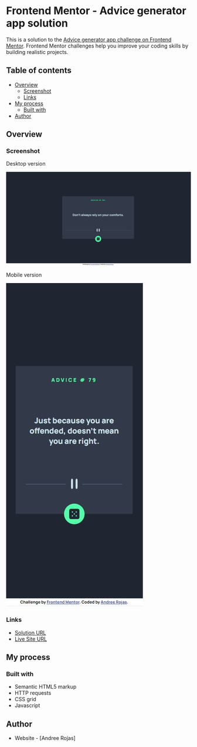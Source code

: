 # Frontend Mentor - Advice generator app solution

This is a solution to the [Advice generator app challenge on Frontend Mentor](https://www.frontendmentor.io/challenges/advice-generator-app-QdUG-13db). Frontend Mentor challenges help you improve your coding skills by building realistic projects.

## Table of contents

- [Overview](#overview)
  - [Screenshot](#screenshot)
  - [Links](#links)
- [My process](#my-process)
  - [Built with](#built-with)
- [Author](#author)

## Overview

### Screenshot

Desktop version

![](./desktop-version.jpg)

Mobile version

![](./mobile-version.jpg)

### Links

- [Solution URL](https://github.com/andreerojas/FrontEndMentor_Challenge_14.git)
- [Live Site URL](https://andreerojas.github.io/FrontEndMentor_Challenge_14/)


## My process
### Built with

- Semantic HTML5 markup
- HTTP requests
- CSS grid
- Javascript

## Author

- Website - [Andree Rojas]
